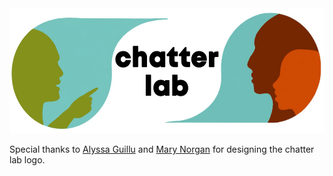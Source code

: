 <img src="./logo.jpg" width="555" height="200">

Special thanks to [Alyssa Guillu](https://marisacasillas.github.io/chatterlab/people/alyssa-aboutme.html) 
and [Mary Norgan](https://marisacasillas.github.io/chatterlab/people/maryn-aboutme.html) for designing the 
chatter lab logo.
